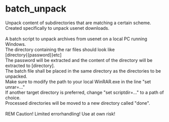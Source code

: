 # batch_unpack
Unpack content of subdirectories that are matching a certain scheme.\
Created specifically to unpack usenet downloads.\
\
A batch script to unpack archives from usenet on a local PC running Windows.\
The directory containing the rar files should look like [directory{{password}}etc]\
The password will be extracted and the content of the directory will be extracted to [directory].\
The batch file shall be placed in the same directory as the directories to be unpacked.\
Make sure to modify the path to your local WinRAR.exe in the line "set unrar=..."\
If another target directory is preferred, change "set scriptdir=..." to a path of choice.\
Processed directories will be moved to a new directory called "done".\
\
REM Caution! Limited errorhandling! Use at own risk!

